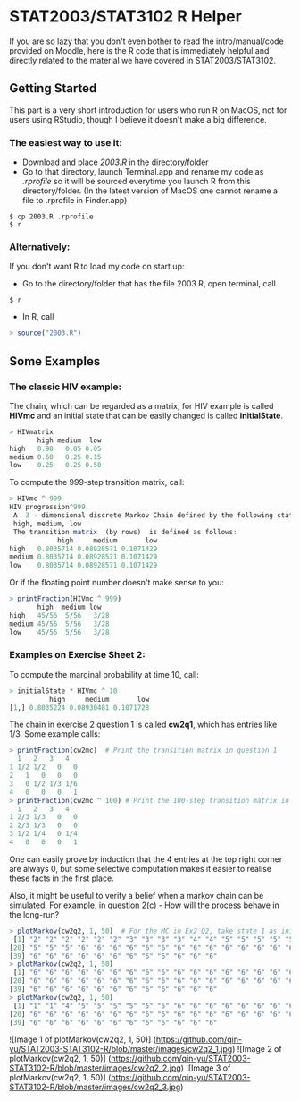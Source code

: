 # STAT2003/STAT3102 R Helper

If you are so lazy that you don't even bother to read the intro/manual/code provided on Moodle, here is the R code that is immediately helpful and directly related to the material we have covered in STAT2003/STAT3102. 

## Getting Started
This part is a very short introduction for users who run R on MacOS, not for users using RStudio, though I believe it doesn't make a big difference.
### The easiest way to use it:
- Download and place *2003.R* in the directory/folder
- Go to that directory, launch Terminal.app and rename my code as *.rprofile* so it will be sourced everytime you launch R from this directory/folder. (In the latest version of MacOS one cannot rename a file to .rprofile in Finder.app)
```Shell
$ cp 2003.R .rprofile
$ r
```
### Alternatively:
If you don't want R to load my code on start up:
- Go to the directory/folder that has the file 2003.R, open terminal, call
```Shell
$ r
```
- In R, call 
```r
> source("2003.R")
```

## Some Examples
### The classic HIV example:
The chain, which can be regarded as a matrix, for HIV example is called **HIVmc** and an initial state that can be easily changed is called **initialState**. 
```r
> HIVmatrix
       high medium  low
high   0.90   0.05 0.05
medium 0.60   0.25 0.15
low    0.25   0.25 0.50
```
To compute the 999-step transition matrix, call:
```r
> HIVmc ^ 999
HIV progression^999 
 A  3 - dimensional discrete Markov Chain defined by the following states: 
 high, medium, low 
 The transition matrix  (by rows)  is defined as follows: 
            high     medium       low
high   0.8035714 0.08928571 0.1071429
medium 0.8035714 0.08928571 0.1071429
low    0.8035714 0.08928571 0.1071429
```
Or if the floating point number doesn't make sense to you:
```r
> printFraction(HIVmc ^ 999)
       high  medium low  
high   45/56  5/56   3/28
medium 45/56  5/56   3/28
low    45/56  5/56   3/28
```
### Examples on Exercise Sheet 2:
To compute the marginal probability at time 10, call:
```r
> initialState * HIVmc ^ 10
          high     medium       low
[1,] 0.8035224 0.08930481 0.1071728
```
The chain in exercise 2 question 1 is called **cw2q1**, which has entries like 1/3. Some example calls:
```r
> printFraction(cw2mc)  # Print the transition matrix in question 1
  1   2   3   4  
1 1/2 1/2   0   0
2   1   0   0   0
3   0 1/2 1/3 1/6
4   0   0   0   1
> printFraction(cw2mc ^ 100) # Print the 100-step transition matrix in question 1
  1   2   3   4  
1 2/3 1/3   0   0
2 2/3 1/3   0   0
3 1/2 1/4   0 1/4
4   0   0   0   1
```
One can easily prove by induction that the 4 entries at the top right corner are always 0, but some selective computation makes it easier to realise these facts in the first place.

Also, it might be useful to verify a belief when a markov chain can be simulated. For example, in question 2(c) - How will the process behave in the long-run?
```r
> plotMarkov(cw2q2, 1, 50)  # For the MC in Ex2 Q2, take state 1 as initial state, simulate upto step 50
 [1] "2" "2" "2" "2" "2" "2" "3" "3" "3" "3" "4" "4" "5" "5" "5" "5" "5" "5" "5"
[20] "5" "5" "5" "6" "6" "6" "6" "6" "6" "6" "6" "6" "6" "6" "6" "6" "6" "6" "6"
[39] "6" "6" "6" "6" "6" "6" "6" "6" "6" "6" "6" "6"
> plotMarkov(cw2q2, 1, 50)
 [1] "6" "6" "6" "6" "6" "6" "6" "6" "6" "6" "6" "6" "6" "6" "6" "6" "6" "6" "6"
[20] "6" "6" "6" "6" "6" "6" "6" "6" "6" "6" "6" "6" "6" "6" "6" "6" "6" "6" "6"
[39] "6" "6" "6" "6" "6" "6" "6" "6" "6" "6" "6" "6"
> plotMarkov(cw2q2, 1, 50)
 [1] "1" "1" "4" "5" "5" "5" "5" "5" "5" "6" "6" "6" "6" "6" "6" "6" "6" "6" "6"
[20] "6" "6" "6" "6" "6" "6" "6" "6" "6" "6" "6" "6" "6" "6" "6" "6" "6" "6" "6"
[39] "6" "6" "6" "6" "6" "6" "6" "6" "6" "6" "6" "6"
```
![Image 1 of plotMarkov(cw2q2, 1, 50)]
(https://github.com/qin-yu/STAT2003-STAT3102-R/blob/master/images/cw2q2_1.jpg)
![Image 2 of plotMarkov(cw2q2, 1, 50)]
(https://github.com/qin-yu/STAT2003-STAT3102-R/blob/master/images/cw2q2_2.jpg)
![Image 3 of plotMarkov(cw2q2, 1, 50)]
(https://github.com/qin-yu/STAT2003-STAT3102-R/blob/master/images/cw2q2_3.jpg)
